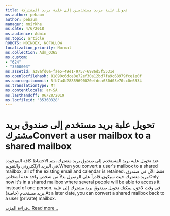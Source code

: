 ```yaml
---
title: تحويل علبة بريد مستخدمين إلى علبة بريد المشتركة
ms.author: pebaum
author: pebaum
manager: mnirkhe
ms.date: 4/6/2018
ms.audience: Admin
ms.topic: article
ROBOTS: NOINDEX, NOFOLLOW
localization_priority: Normal
ms.collection: Adm_O365
ms.custom:
- "624"
- "3500003"
ms.assetid: a38afd0a-fae5-49e1-9757-6986d5f5531e
ms.openlocfilehash: 81890c6dce8e72ef30a12bd7fa9c68979fce1e0f
ms.sourcegitcommit: 5fb7a4b28859690020efdea630d03e70cc0e6334
ms.translationtype: MT
ms.contentlocale: ar-SA
ms.lasthandoff: 06/28/2019
ms.locfileid: "35360328"
---
```

# <a name="convert-a-user-mailbox-to-a-shared-mailbox"></a><span data-ttu-id="b2278-102">تحويل علبة بريد مستخدم إلى صندوق بريد مشترك</span><span class="sxs-lookup"><span data-stu-id="b2278-102">Convert a user mailbox to a shared mailbox</span></span>

<span data-ttu-id="b2278-103">عند تحويل علبة بريد المستخدم إلى صندوق بريد مشترك، يتم الاحتفاظ كافة الموجودة في البريد الإلكتروني والتقويم.</span><span class="sxs-lookup"><span data-stu-id="b2278-103">When you convert a user's mailbox to a shared mailbox, all of the existing email and calendar is retained.</span></span> <span data-ttu-id="b2278-104">فقط الآن في صندوق بريد مشترك حيث سيكون قادراً على الوصول بدلاً من شخص واحد عدة أشخاص.</span><span class="sxs-lookup"><span data-stu-id="b2278-104">Only now it's in a shared mailbox where several people will be able to access it instead of one person.</span></span> <span data-ttu-id="b2278-105">في وقت لاحق، يمكنك تحويل صندوق بريد مشترك إلى علبة بريد مستخدم (خاصة).</span><span class="sxs-lookup"><span data-stu-id="b2278-105">At a later date, you can convert a shared mailbox back to a user (private) mailbox.</span></span>
  
[<span data-ttu-id="b2278-106">قراءة المزيد...</span><span class="sxs-lookup"><span data-stu-id="b2278-106">Read more...</span></span>](https://support.office.com/article/2e122487-e1f5-4f26-ba41-5689249d93ba)
  